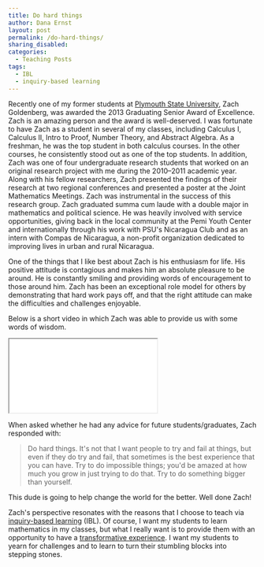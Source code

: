 ```yaml
---
title: Do hard things
author: Dana Ernst
layout: post
permalink: /do-hard-things/
sharing_disabled:
categories:
  - Teaching Posts
tags:
  - IBL
  - inquiry-based learning
---
```


Recently one of my former students at [Plymouth State University](http://plymouth.edu), Zach Goldenberg, was awarded the 2013 Graduating Senior Award of Excellence. Zach is an amazing person and the award is well-deserved. I was fortunate to have Zach as a student in several of my classes, including Calculus I, Calculus II, Intro to Proof, Number Theory, and Abstract Algebra. As a freshman, he was the top student in both calculus courses. In the other courses, he consistently stood out as one of the top students. In addition, Zach was one of four undergraduate research students that worked on an original research project with me during the 2010–2011 academic year. Along with his fellow researchers, Zach presented the findings of their research at two regional conferences and presented a poster at the Joint Mathematics Meetings. Zach was instrumental in the success of this research group. Zach graduated summa cum laude with a double major in mathematics and political science. He was heavily involved with service opportunities, giving back in the local community at the Pemi Youth Center and internationally through his work with PSU's Nicaragua Club and as an intern with Compas de Nicaragua, a non-profit organization dedicated to improving lives in urban and rural Nicaragua.

One of the things that I like best about Zach is his enthusiasm for life. His positive attitude is contagious and makes him an absolute pleasure to be around. He is constantly smiling and providing words of encouragement to those around him. Zach has been an exceptional role model for others by demonstrating that hard work pays off, and that the right attitude can make the difficulties and challenges enjoyable.

Below is a short video in which Zach was able to provide us with some words of wisdom.

<div class="embed-responsive embed-responsive-4by3">
<iframe src="//www.youtube.com/embed/bjXsBWihTOM" ></iframe>
</div>

When asked whether he had any advice for future students/graduates, Zach responded with:

> Do hard things. It's not that I want people to try and fail at things, but even if they do try and fail, that sometimes is the best experience that you can have. Try to do impossible things; you'd be amazed at how much you grow in just trying to do that. Try to do something bigger than yourself.

This dude is going to help change the world for the better.﻿ Well done Zach!

Zach's perspective resonates with the reasons that I choose to teach via [inquiry-based learning](http://maamathedmatters.blogspot.com/2013/05/what-heck-is-ibl.html) (IBL). Of course, I want my students to learn mathematics in my classes, but what I really want is to provide them with an opportunity to have a [transformative experience](http://en.wikipedia.org/wiki/Transformative_learning). I want my students to yearn for challenges and to learn to turn their stumbling blocks into stepping stones.
